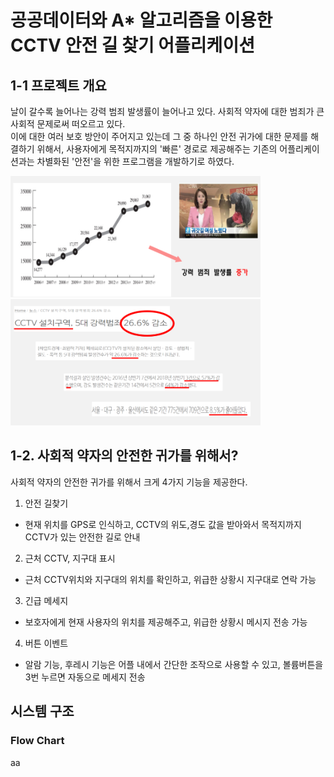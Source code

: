<div>
<h1> 공공데이터와 A* 알고리즘을 이용한 <br> CCTV 안전 길 찾기 어플리케이션
</div>

## 1-1 프로젝트 개요

날이 갈수록 늘어나는 강력 범죄 발생률이 늘어나고 있다. 사회적 약자에 대한 범죄가 큰 사회적 문제로써 떠오르고 있다. <br>이에 대한 여러 보호 방안이 주어지고 있는데 그 중 하나인 안전 귀가에 대한 문제를 해결하기 위해서, 사용자에게 목적지까지의 '빠른' 경로로 제공해주는 기존의 어플리케이션과는 차별화된 
'안전'을 위한 프로그램을 개발하기로 하였다.  

<div>
 <img width="400" src="/readme_image/1.png"></img>
 <img width="400" src="/readme_image/2.png"></img>
</div>
  
## 1-2. 사회적 약자의 안전한 귀가를 위해서?
사회적 약자의 안전한 귀가를 위해서 크게 4가지 기능을 제공한다.<br>
1) 안전 길찾기 <br>
  - 현재 위치를 GPS로 인식하고, CCTV의 위도,경도 값을 받아와서 목적지까지 CCTV가 있는 안전한 길로 안내<br>
2) 근처 CCTV, 지구대 표시 <br>
  - 근처 CCTV위치와 지구대의 위치를 확인하고, 위급한 상황시 지구대로 연락 가능<br>
3) 긴급 메세지<br> 
  - 보호자에게 현재 사용자의 위치를 제공해주고, 위급한 상황시 메시지 전송 가능<br>
4) 버튼 이벤트<br>
  - 알람 기능, 후레시 기능은 어플 내에서 간단한 조작으로 사용할 수 있고, 볼륨버튼을 3번 누르면 자동으로 메세지 전송<br>


## 시스템 구조
### Flow Chart 

aa
